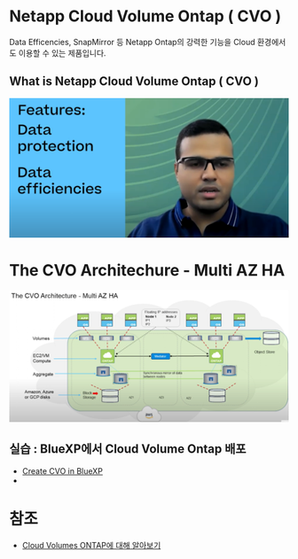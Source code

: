 # Netapp Cloud Volume Ontap ( CVO )
Data Efficencies, SnapMirror 등 Netapp Ontap의 강력한 기능을 Cloud 환경에서도 이용할 수 있는 제품입니다. 

## What is Netapp Cloud Volume Ontap ( CVO )
[![Alt text](./Images/Readme-0.png)](https://youtu.be/3aM33yzL3FY)

# The CVO Architechure - Multi AZ HA
![CvoArchitechureMultiAzHa](./Images/Readme-1.png)

## 실습 : BlueXP에서 Cloud Volume Ontap 배포
- [Create CVO in BlueXP](./CreateCVOinBlueXP.md)
- []()

# 참조
- [Cloud Volumes ONTAP에 대해 알아보기](https://docs.netapp.com/us-en/bluexp-cloud-volumes-ontap/concept-overview-cvo.html)